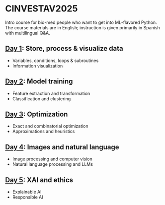 # CINVESTAV2025

Intro course for bio-med people who want to get into ML-flavored Python. The course materials are in English; instruction is given primarily in Spanish with multilingual Q&A.

## [Day 1](https://github.com/satuelisa/CINVESTAV2025/blob/main/basics.ipynb): Store, process & visualize data

- Variables, conditions, loops & subroutines
- Information visualization

## [Day 2](https://github.com/satuelisa/CINVESTAV2025/blob/main/insight.ipynb): Model training

- Feature extraction and transformation
- Classification and clustering

## [Day 3](https://github.com/satuelisa/CINVESTAV2025/blob/main/best.ipynb): Optimization

- Exact and combinatorial optimization
- Approximations and heuristics

## [Day 4](https://github.com/satuelisa/CINVESTAV2025/blob/main/appl.ipynb): Images and natural language

- Image processing and computer vision
- Natural language processing and LLMs

## [Day 5](https://github.com/satuelisa/CINVESTAV2025/blob/main/expl.ipynb): XAI and ethics

- Explainable AI
- Responsible AI
